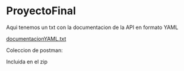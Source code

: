 # ProyectoFinal
 
 Aqui tenemos un txt con la documentacion de la API en formato YAML
 
[documentacionYAML.txt](https://github.com/guille2312/ProyectoFinal/files/6642665/documentacionYAML.txt)


Coleccion de postman:


Incluida en el zip 

